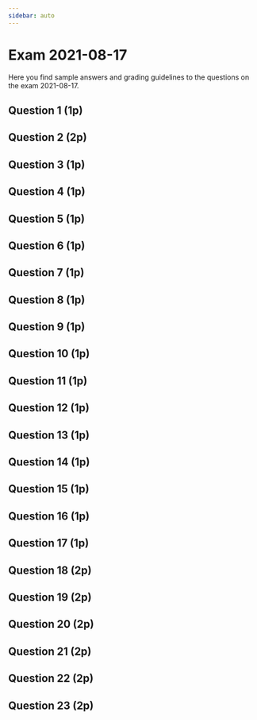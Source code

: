 ```yaml
---
sidebar: auto
---
```

<SetTitle title="Introduction to Script Programming" />

# Exam 2021-08-17
Here you find sample answers and grading guidelines to the questions on the exam 2021-08-17.

## Question 1 (1p)
<ExamQuestion>
<template v-slot:question>

Place the following lines of code in such order they can be executed (read underscores as white-spaces/indentation (Inspera doesn't allow text to begin with white-spaces)).

* `___return number_1`
* `______return number_2`
* `___if number_1 < number_2:`
* `def get_big(number_1):`
* `big = get_big(5)`
* `___number_2 = int(input("Enter number: "))`

**Note**: All code lines must be in correct order to get any points.

</template>
<template v-slot:sample-answer>

```python
def get_big(number_1):
	number_2 = int(input("Enter number: "))
	if number_1 < number_2:
		return number_2
	return number_1
big = get_big(5)
```

</template>
<template v-slot:marking-guidelines>

* 1 point for all in correct order.

</template>
</ExamQuestion>




## Question 2 (2p)
<ExamQuestion>
<template v-slot:question>

How many statements and expressions does the following code contain?

```python
x = 4
y = 12
if x < y:
    difference = y - x
else:
    difference = x - y
```

**Note**: You'll get 1 point for each correct answer.

</template>
<template v-slot:sample-answer>

Number of statements: `6` \
Number of expressions: `11`

</template>
<template v-slot:marking-guidelines>

* 1 point for correct number of statements.
* 1 point for correct number of expressions.

</template>
</ExamQuestion>




## Question 3 (1p)
<ExamQuestion>
<template v-slot:question>

What type of error does the code below contain? The purpose of the function is to compute the average value of the two numbers it receives (e.g. `average(4, 6)` → `5`).

```python
def average(number1, number2):
    return (number1 + numberb) / 2
```

Alternatives:

* Logical error
* Runtime error
* No error at all
* Syntax error

</template>
<template v-slot:sample-answer>

Runtime error

</template>
<template v-slot:marking-guidelines>

* 1 point for correct alternative.

</template>
</ExamQuestion>




## Question 4 (1p)
<ExamQuestion>
<template v-slot:question>

What values are stored in the variables after the following code has been executed?

```python
i = 1
x = 1
for number in [2, 3, 1]:
    print(str(i)+": "+str(number))
    i = i + 1
    x = x * number
```

**Note**: Both answers must be correct to get any points.

</template>
<template v-slot:sample-answer>

The variable `i` will store the number `4`.

The variable `x` will store the number `6`.

</template>
<template v-slot:marking-guidelines>

* 1 point for both correct.

</template>
</ExamQuestion>




## Question 5 (1p)
<ExamQuestion>
<template v-slot:question>

What is what in the code below?

```python
def add(x, y):
    return x + y
sum = add(6, 2)
```

Pair each code piece with its corresponding name.

Code pieces:

* `2`
* `x`
* `sum`
* `x + y`

Names:

* Expression
* Variable
* Argument
* Parameter

**Note**: Some code pieces may match multiple names, but there is only one way to get all 4 pairs right.

**Note**: All pairs must be correct to get any points.

</template>
<template v-slot:sample-answer>

* Expression - `x + y`
* Variable - `sum`
* Argument - `2`
* Parameter - `x`

</template>
<template v-slot:marking-guidelines>

* 1 point for all pairs correct.

</template>
</ExamQuestion>




## Question 6 (1p)
<ExamQuestion>
<template v-slot:question>

Which one of the following statements is a bad suggestion on how to represent data?

* To represent the countries in Europe, one can use a list containing dictionaries, e.g.:
    ```python
    countries = [
        {"name": "Sweden"},
        {"name": "Norway"},
        # ...
    ]
    ```
* To represent the name of a country, one can use a string, e.g. `country_name = "Finland"`.
* To represent the population of a country, one can use a string, e.g. `country_population = "10 500 238"`.
* To represent the name of the colors a country's flag contains, one can use a list of strings, e.g. `flag_colors = ["blue", "yellow"]`.
* To represent the number of books in a library, one can use an integer, e.g. `number_of_books = 120000`.

</template>
<template v-slot:sample-answer>

To represent the population of a country, one can use a string, e.g. `country_population = "10 500 238"`.

</template>
<template v-slot:marking-guidelines>

* 1 point for correct statement.

</template>
</ExamQuestion>




## Question 7 (1p)
<ExamQuestion>
<template v-slot:question>

The following expression:

```python
range(2, 5, 2)
```

Creates a range containing some integers. What is the sum of the integers in that range?

</template>
<template v-slot:sample-answer>

The sum of the integers the range contains is `6`.

</template>
<template v-slot:marking-guidelines>

* 1 points for correct answer.

</template>
</ExamQuestion>




## Question 8 (1p)
<ExamQuestion>
<template v-slot:question>

Below is a program that should:

1. Ask the user to enter her current age (in years).
2. Ask the user to enter at which age (in years) she plans to retire.
3. Print the number of years left until she wants to retire.

```python
current_age = input("Enter your current age: ")
retirement_age = input("Enter your desired retirement age: ")

years_remaining = retirement_age - current_age

print("You want to retire in "+years_remaining+" years from now.")
```

When Carl runs the program, it does not work as intended. Explain why the program doesn't work they way it should, and suggest a solution to make it work (no need to write any Python code, describing the changes to make it work using words is enough, but be detailed).

</template>
<template v-slot:sample-answer>

**First problem**\
Even if the user enters numbers, `retirement_age` and `current_age` will contain the numbers as strings, so `retirement_age - current_age` won't work as desired. These two strings needs to be converted to numbers before the subtraction takes place, for example by using the `int()` function: `int(retirement_age) - int(current_age)`.

**Second problem**\
Since `years_remaining` will be an integer, you can't directly concatenate it with strings. First it needs to be converted to a string, for example by using the `str()` function: `"..."+str(years_remaining)+"..."`.

</template>
<template v-slot:marking-guidelines>

* 0.25 points for first problem explanation.
* 0.25 points for correct solution to first problem.
* 0.25 points for second problem explanation.
* 0.25 points for correct solution to second problem.

</template>
</ExamQuestion>




## Question 9 (1p)
<ExamQuestion>
<template v-slot:question>

What integers should be assigned to the variables `a` and `b` to slice out the values `"q"` and `"r"` in the code below?

```python
my_list = ["p", "q", "r", "s", "t", "u", "v"]
a = ?
b = ?
my_new_list = my_list[a:b]
# my_new_list should now be ["q", "r"]
```

**Note**: Both integers needs to be correct to get any points.

</template>
<template v-slot:sample-answer>


The variable `a` should be assigned the integer `1`.

The variable `b` should be assigned the integer `3`.

</template>
<template v-slot:marking-guidelines>

* 1 point for both correct.

</template>
</ExamQuestion>




## Question 10 (1p)
<ExamQuestion>
<template v-slot:question>

Write the following code:

```python
my_list = []
for n in [4, 5, 2, 1]:
    my_list.append(n*n)
```

As a list comprehension expression. Your own code should have the exact same meaning as the code above.

</template>
<template v-slot:sample-answer>

```python
my_list = [n*n for n in [4, 5, 2, 1]]
```

</template>
<template v-slot:marking-guidelines>

* 1 point for correct answer.

</template>
</ExamQuestion>




## Question 11 (1p)
<ExamQuestion>
<template v-slot:question>

Write the following code:

```python
my_list = []
for x in "12345":
    if is_big(int(x)):
        my_list.append(int(x))
```

As a list comprehension expression. Your own code should have the exact same meaning as the code above.

</template>
<template v-slot:sample-answer>

```python
my_list = [int(x) for x in "12345" if is_big(int(x))]
```

</template>
<template v-slot:marking-guidelines>

* 1 point for correct answer.

</template>
</ExamQuestion>




## Question 12 (1p)
<ExamQuestion>
<template v-slot:question>

Here is a quite complex structure with information about the population in different areas:

```python
populations = {
    "countries": [
        {"name": "Sweden", "population": 9903000},
        {"name": "Finland", "population": 5495000},
        {"name": "Norway", "population": 5233000}
    ],
    "cities": [
        {"name": "Stockholm", "population": 789024},
        {"name": "Jönköping", "population": 122952}
    ]
}
```

Given this structure, write an expression that evaluates to the name of the country with the population  `5233000`, i.e. `Norway`.

**Note**: Do not write a statement, and simply writing `"Norway"` is of course not OK; the value needs to be retrieved from the structure.

</template>
<template v-slot:sample-answer>

```python
populations["countries"][2]["name"]
```

</template>
<template v-slot:marking-guidelines>

* 1 point for correct answer.

</template>
</ExamQuestion>




## Question 13 (1p)
<ExamQuestion>
<template v-slot:question>

Suggest how the following data in Python:

```python
school = {"name": "JTH", "city": "Jönköping"}
```

Can be written in XML code instead.

</template>
<template v-slot:sample-answer>

```xml
<school>
    <name>JTH</name>
    <city>Jönköping</city>
</school>
```

</template>
<template v-slot:marking-guidelines>

* 1 point for correct answer.

</template>
</ExamQuestion>




## Question 14 (1p)
<ExamQuestion>
<template v-slot:question>

Suggest how the following data in Python:

```python
schools = [
   {"name": "JTH", "city": "Jönköping"},
   {"name": "JIBS", "city": "Jönköping"}
]
```

Can be written in CSV format. Do not write any extra characters not needed, but use as few characters as possible.

</template>
<template v-slot:sample-answer>

```
JTH,Jönköping
JIBS,Jönköping
```

</template>
<template v-slot:marking-guidelines>

* 1 point for correct answer.

</template>
</ExamQuestion>




## Question 15 (1p)
<ExamQuestion>
<template v-slot:question>

Explain the difference between a function printing a value, and a function returning a value. When you implement your own functions, is it better if they print the value they compute, or if they return the value they compute? Justify your answer.

</template>
<template v-slot:sample-answer>

When a function prints a value, the value is shown on the screen for the user. When a function returns a value, it is sent back to the one calling the function, and can be further processed there.

When implementing your own function that computes a value it is better if the function returns the value instead of printing it. If the function prints the value, then the function can only be used to compute the value and printing it. If the function instead computes and returns the value, then the value can be further processed by the caller, and the function can be used in other cases than just computing and printing it (for example saved in a file).

</template>
<template v-slot:marking-guidelines>

* 0.25 points for explaining the difference.
* 0.75 points for justifying which often is better to use.

</template>
</ExamQuestion>




## Question 16 (1p)
<ExamQuestion>
<template v-slot:question>

What will be stored in the variable `sum` after the following code has been executed?

```python
def a(number):
    number = number + 2
def b(list):
    for number in list:
        number = number + 1
def c(list):
    for i in range(len(list)):
        list[i] = list[i] + 3
my_list = [1, 1]
a(my_list[0])
b(my_list)
c(my_list)
sum = my_list[0] + my_list[1]
```

</template>
<template v-slot:sample-answer>

The variable `sum` will store the integer `8`.

</template>
<template v-slot:marking-guidelines>

* 1 point for correct answer.

</template>
</ExamQuestion>




## Question 17 (1p)
<ExamQuestion>
<template v-slot:question>

Implement the function `get_human_type(age)`, which receives a number representing a human's age in years, and should return a string with the word:

* `child`, if the age is less than `13`.
* `teenager`, if the age is `13` or higher and less than `20`.
* `adult` otherwise.

Sample usage:

```
get_human_type(5)   →   "child"
get_human_type(13)   →   "teenager"
get_human_type(20.5)   →   "adult"
```

</template>
<template v-slot:sample-answer>

```python
def get_human_type(age):
    if age < 13:
        return "kid"
    elif age < 20:
        return "teenager"
    else:
        return "adult"
```

</template>
<template v-slot:marking-guidelines>

* 1 points for almost correct solution.
* -0.25 points for using `str("kid")`, and similar.
* -0.1 points for each unnecessary complicated conditions in if/elif.
* -0.25 points for having unnecessary code outside the function.
* -0.25 points complicating things with list.

</template>
</ExamQuestion>




## Question 18 (2p)
<ExamQuestion>
<template v-slot:question>

Write a program that keeps asking the user to enter an integer until she enters `stop`. The program should then print how many percentages of the entered numbers that were higher than 10, and how many percentages of the numbers that were even. To check if `a_number` is even, one can use the expression `a_number % 2 == 0`. When running the program, it can look like this (bold text represents text entered by the user).

<pre><code>Enter an integer or stop: <b>13</b>
Enter an integer or stop: <b>5</b>
Enter an integer or stop: <b>12</b>
Enter an integer or stop: <b>stop</b>
66.66 percentages of the entered integers are higher than 10.
33.33 percentages of the entered integers are even.</code></pre>

**Note**: The output should look precisely as in the example above (including white-spaces, but with the exception of the boldness from the input, and the variation in the output, of course). It is OK to display computed numbers as `33` or `33.33333333...` instead of `33.33`, and similar.

**Note**: You can expect the user to actually enter a number or `stop` (no error handling needed).

**Note**: You can expect the user to enter at least one number.

</template>
<template v-slot:sample-answer>

```python
# Read all the numbers
entered_text = ""
number_of_numbers = 0
number_of_even_numbers = 0
number_of_big_numbers = 0
while entered_text != "stop":
    entered_text = input("Enter an integer or stop: ")
    if entered_text != "stop":
        number = int(entered_text)
        number_of_numbers += 1
        if number % 2 == 0:
            number_of_even_number += 1
        if 10 < number:
            number_of_big_numbers += 1

big_percentages = number_of_big_numbers / number_of_numbers * 100
even_percentages = number_of_even_numbers / number_of_numbers * 100

print(str(big_percentages)+" percentages of the entered integers are higher than 10.")
print(str(even_percentages)+" percentages of the entered integers are even.")
```

</template>
<template v-slot:marking-guidelines>

* 2 points for almost correct implementation.
* -0.5 points for code crashing when `stop` is entered.
* -0.25 points for not taking into account that the entered numbered can be both even and bigger than 10.
* -0.25 points for computing fraction/ratio instead of percentage (i.e. missing multiplication by 100).

OR

* 0.25 points for only correctly reading numbers into list.

</template>
</ExamQuestion>




## Question 19 (2p)
<ExamQuestion>
<template v-slot:question>

Implement the function `contains_name`, which receives a list of names and a specific name as arguments, and returns:

* `True` if the specific name is in the list.
* `False` otherwise.

Write two different implementations of the function: one using (at least) one while loop, and another one using (at least) one for loop.

Sample usage:

```
contains_name(["alice", "bob", "claire"], "peter")   →  False
contains_name(["alice", "bob", "claire"], "alice")   →  True
```

</template>
<template v-slot:sample-answer>

```python
def contains_name(names, name_looking_for):
    for name in names:
        if name == name_looking_for:
            return True
    return False
```

```python
def contains_name(names, name_looking_for):
    i = 0
    while i < len(names):
        if names[i] == name_looking_for:
            return True
        i += 1
    return False
```

</template>
<template v-slot:marking-guidelines>

* 1 point for each correct implementation.
* -0.1 points for each poorly named variable.

OR

* 0 points for implementing wrong function (e.g. missing a parameter).

</template>
</ExamQuestion>




## Question 20 (2p)
<ExamQuestion>
<template v-slot:question>

Implement the function `map_strings_to_dicts`, which receives a list of strings as argument, and should return a list with dicts with information about each string according to the sample usage below.

Sample usage:

```python
map_strings_to_dicts(["alice", "bob", "carl"])   →  [
    {"firstLetter": "a", "length": 5},
    {"firstLetter": "b", "length": 3},
    {"firstLetter": "c", "length": 4}
]
map_strings_to_dicts(["link", "zelda"])   →  [
    {"firstLetter": "l", "length": 4},
    {"firstLetter": "z", "length": 5}
]
```

</template>
<template v-slot:sample-answer>

```python
def map_strings_to_dicts(strings):
    dicts = []
    for string in strings:
        dicts.append({
            "firstLetter": string[0],
            "length": len(string)
        })
    return dicts
```

</template>
<template v-slot:marking-guidelines>

* 2 points for correct solution.

</template>
</ExamQuestion>




## Question 21 (2p)
<ExamQuestion>
<template v-slot:question>

Given the following data about some houses:

```python
houses = [
   {"owner": "Alice", "name": "Alice's Palace", "size": 320, "number_of_rooms": 9},
   {"owner": "Alice", "name": "Alice's Home",   "size": 84,  "number_of_rooms": 3},
   {"owner": "Alice", "name": "Alice's Cabin",  "size": 30,  "number_of_rooms": 1},
   {"owner": "Bob",   "name": "Bob's Home",     "size": 94,  "number_of_rooms": 4},
   {"owner": "Bob",   "name": "Bob's Cabin",    "size": 30,  "number_of_rooms": 1}
]
```

Write code that computes and prints the name of the human that owns the most number of rooms in total.

**Note**: Your code should still work as expected if one adds/removes houses to/from the list. Alice and Bob are not the only ones who can own a house.

</template>
<template v-slot:sample-answer>

```python
# Compute how many rooms each owner has.
sum_of_rooms = {} # Key is name of owner, value is sum of rooms, e.g. sum_of_rooms["Alice"] = 13, etc.

for house in houses:
    
    # Check if we haven't seen this owner before.
    if house["owner"] not in sum_of_rooms:
        sum_of_rooms[house["owner"]] = 0
    
    sum_of_rooms[house["owner"]] += house["number_of_rooms"]

# Find the owner with most rooms.
most_rooms_name = ""
most_rooms_count = -1
for owner in sum_of_rooms:
    if most_rooms_count < sum_of_rooms[owner]:
        most_rooms_name = owner
        most_rooms_count = sum_of_rooms[owner]

print(most_rooms_name+" has most rooms.")
```

</template>
<template v-slot:marking-guidelines>

* 2 points for correct solution.

</template>
</ExamQuestion>




## Question 22 (2p)
<ExamQuestion>
<template v-slot:question>

The class `BookCollection` represents a collection of books. It has the following constructor/methods:

| Constructor/Method | Description |
|---|---|
| `BookCollection()` | Creates a new empty `BookCollection`. |
| `add(title, number_of_pages, minutes_to_read_one_page)` | Adds the book with the given `title` and `number_of_pages` to the collection. `minutes_to_read_one_page` is the number of minutes it takes to read one page in the book. |
| `get_minutes_to_read_all()` | Returns the number of minutes it takes to read all the books in the collection. |

Write a program making use of the class. In the program, you should continue to ask the user to enter the title, number of pages and how many minutes it takes to read a page in a book to be added to the `BookCollection` until the user doesn't want to add any more. Then you should display the time it takes to read all the books in the collection on the screen.

Sample usage:

<pre><code>Enter one more book? <b>Yes</b>
Enter title: <b>Once upon a time</b>
Enter number of pages: <b>10</b>
Enter minutes to read one page: <b>2</b>
Enter one more book? <b>Yes</b>
Enter title: <b>It's complicated...</b>
Enter number of pages: <b>13</b>
Enter minutes to read one page: <b>3</b>
Enter one more book? <b>No</b>
It takes 59 minutes to read all the books in the collection.</code></pre>

</template>
<template v-slot:sample-answer>

```python
book_collection = BookCollection()
one_more_answer = "yes"

while one_more_answer == "yes":
    
    one_more_answer = input("Enter one more book? ")
    
    if one_more_answer == "yes":
        title = input("Enter title: ")
        number_of_pages = int(input("Enter number of pages: "))
        minutes_to_read_one_page = int(input("Enter minutes to read one page: "))
        book_collection.add(title, number_of_pages, minutes_to_read_one_page)

print("It takes "+str(book_collection.get_minutes_to_read_all())+" minutes to read all the books in the collection.")
```

</template>
<template v-slot:marking-guidelines>

* 2 points for correct solution.

</template>
</ExamQuestion>




## Question 23 (2p)
<ExamQuestion>
<template v-slot:question>

The class `BookCollection` represents a collection of books. It has the following constructor/methods:

| Constructor/Method | Description |
|---|---|
| `BookCollection()` | Creates a new empty `BookCollection`. |
| `add(title, number_of_pages, minutes_to_read_one_page)` | Adds the book with the given `title` and `number_of_pages` to the collection. `minutes_to_read_one_page` is the number of minutes it takes to read one page in the book. |
| `get_minutes_to_read_all()` | Returns the number of minutes it takes to read all the books in the collection. |

Implement the `BookCollection` class per the description above.

</template>
<template v-slot:sample-answer>

```python
class BookCollection:

    def __init__(self):
        self.books = []
    
    def add(self, title, number_of_pages, minutes_to_read_one_page):
        self.movies.append({
            "title": title,
            "number_of_pages": number_of_pages,
            "minutes_to_read_one_page": minutes_to_read_one_page
        })
    
    def get_minutes_to_read_all(self):
        minutes = 0
        for book in self.books:
            minutes += book['number_of_pages'] * book['minutes_to_read_one_page']
        return minutes
```

</template>
<template v-slot:marking-guidelines>

* 2 points for correct solution.

</template>
</ExamQuestion>